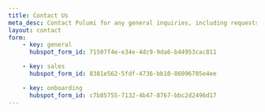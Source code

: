 ```yaml
---
title: Contact Us
meta_desc: Contact Pulumi for any general inquiries, including requests for pricing, support, or training.
layout: contact
form:
    - key: general
      hubspot_form_id: 71507f4e-e34e-4dc9-9da6-b44953cac811

    - key: sales
      hubspot_form_id: 8381e562-5fdf-4736-bb10-86096705e4ee

    - key: onboarding
      hubspot_form_id: c7b85755-7132-4b47-8767-bbc2d2496d17
---
```

